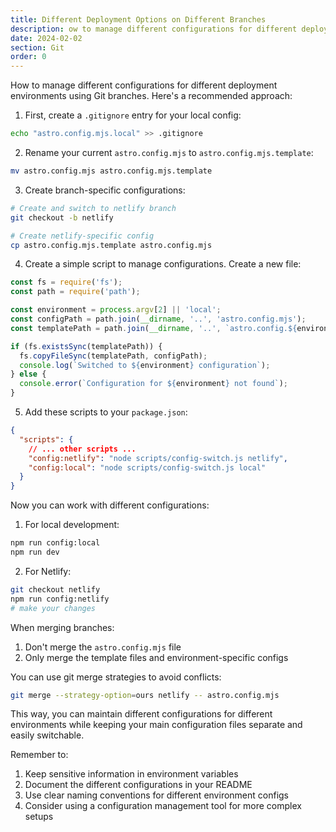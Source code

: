 ```yaml
---
title: Different Deployment Options on Different Branches
description: ow to manage different configurations for different deployment environments using Git branches. 
date: 2024-02-02
section: Git
order: 0
---
```

How to manage different configurations for different deployment environments using Git branches. Here's a recommended approach:

1. First, create a `.gitignore` entry for your local config:
```bash
echo "astro.config.mjs.local" >> .gitignore
```

2. Rename your current `astro.config.mjs` to `astro.config.mjs.template`:
```bash
mv astro.config.mjs astro.config.mjs.template
```

3. Create branch-specific configurations:

```bash
# Create and switch to netlify branch
git checkout -b netlify

# Create netlify-specific config
cp astro.config.mjs.template astro.config.mjs
```

4. Create a simple script to manage configurations. Create a new file:
```javascript:/Users/toc/Server/ONE/local/astro-shadcn/scripts/config-switch.js
const fs = require('fs');
const path = require('path');

const environment = process.argv[2] || 'local';
const configPath = path.join(__dirname, '..', 'astro.config.mjs');
const templatePath = path.join(__dirname, '..', `astro.config.${environment}.mjs`);

if (fs.existsSync(templatePath)) {
  fs.copyFileSync(templatePath, configPath);
  console.log(`Switched to ${environment} configuration`);
} else {
  console.error(`Configuration for ${environment} not found`);
}
```

5. Add these scripts to your `package.json`:
```json:/Users/toc/Server/ONE/local/astro-shadcn/package.json
{
  "scripts": {
    // ... other scripts ...
    "config:netlify": "node scripts/config-switch.js netlify",
    "config:local": "node scripts/config-switch.js local"
  }
}
```

Now you can work with different configurations:

1. For local development:
```bash
npm run config:local
npm run dev
```

2. For Netlify:
```bash
git checkout netlify
npm run config:netlify
# make your changes
```

When merging branches:
1. Don't merge the `astro.config.mjs` file
2. Only merge the template files and environment-specific configs

You can use git merge strategies to avoid conflicts:
```bash
git merge --strategy-option=ours netlify -- astro.config.mjs
```

This way, you can maintain different configurations for different environments while keeping your main configuration files separate and easily switchable.

Remember to:
1. Keep sensitive information in environment variables
2. Document the different configurations in your README
3. Use clear naming conventions for different environment configs
4. Consider using a configuration management tool for more complex setups